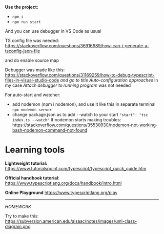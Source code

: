**Use the project:**
* ```npm i```
* ```npm run start```

And you can use debugger in VS Code as usual

TS config file was needed:
https://stackoverflow.com/questions/36916989/how-can-i-generate-a-tsconfig-json-file

and do enable source map

Debugger was made like this:
https://stackoverflow.com/questions/31169259/how-to-debug-typescript-files-in-visual-studio-code
*and go to title Auto-configuration approaches*
In my case _Attach debugger to running program_ was not needed

For auto-start and watcher:
* add nodemon (npm i nodemon), and use it like this in separate terminal ```npx nodemon server```
* change package.json as to add --watch to your start ```"start": "tsc index.ts --watch"```
If nodemon starts making troubles: https://stackoverflow.com/questions/35530930/nodemon-not-working-bash-nodemon-command-not-found

# Learning tools

**Lightweight tutorial:**
https://www.tutorialspoint.com/typescript/typescript_quick_guide.htm

**Official handbook tutorial:**
https://www.typescriptlang.org/docs/handbook/intro.html


**Online Playground**
https://www.typescriptlang.org/play

----
*HOMEWORK*

Try to make this: https://subversion.american.edu/aisaac/notes/images/uml-class-diagram.png